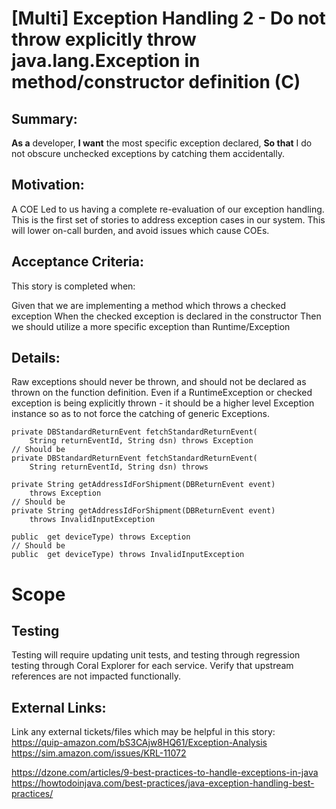 
# [Multi] Exception Handling 2 - Do not throw explicitly throw java.lang.Exception in method/constructor definition (C)
## Summary:
**As a** developer, **I want** the most specific exception declared, **So that** I do not obscure unchecked exceptions by catching them accidentally.

## Motivation:
A COE Led to us having a complete re-evaluation of our exception handling. This is the first set of stories to address exception cases in our system. This will lower on-call burden, and avoid issues which cause COEs.

## Acceptance Criteria:
This story is completed when:

Given that we are implementing a method which throws a checked exception
When the checked exception is declared in the constructor
Then we should utilize a more specific exception than Runtime/Exception

## Details:

Raw exceptions should never be thrown, and should not be declared as thrown on the function definition. Even if a RuntimeException or checked exception is being explicitly thrown - it should be a higher level Exception instance so as to not force the catching of generic Exceptions.

```
private DBStandardReturnEvent fetchStandardReturnEvent(
    String returnEventId, String dsn) throws Exception
// Should be
private DBStandardReturnEvent fetchStandardReturnEvent(
    String returnEventId, String dsn) throws
```
```
private String getAddressIdForShipment(DBReturnEvent event)
    throws Exception
// Should be
private String getAddressIdForShipment(DBReturnEvent event)
    throws InvalidInputException
```
```
public  get deviceType) throws Exception
// Should be
public  get deviceType) throws InvalidInputException
```

# Scope








## Testing
Testing will require updating unit tests, and testing through regression testing through Coral Explorer for each service. Verify that upstream references are not impacted functionally.

## External Links:
Link any external tickets/files which may be helpful in this story:
https://quip-amazon.com/bS3CAjw8HQ61/Exception-Analysis
https://sim.amazon.com/issues/KRL-11072

https://dzone.com/articles/9-best-practices-to-handle-exceptions-in-java
https://howtodoinjava.com/best-practices/java-exception-handling-best-practices/
